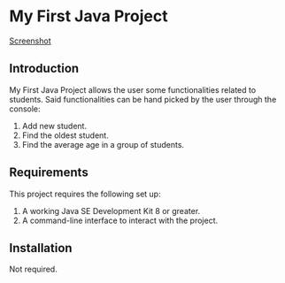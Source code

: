 # My First Java Project
 
[Screenshot](screenshot.png)
 
## Introduction
 
My First Java Project allows the user some functionalities related to students. Said functionalities can be hand picked by the user through the console:
 
1. Add new student.
2. Find the oldest student.
3. Find the average age in a group of students.
 
## Requirements
 
This project requires the following set up:
 
1. A working Java SE Development Kit 8 or greater.
2. A command-line interface to interact with the project.
 
## Installation
 
Not required.
